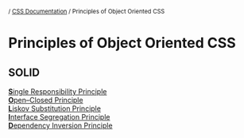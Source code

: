 <sub>/ [CSS Documentation](..) / Principles of Object Oriented CSS</sub>

# Principles of Object Oriented CSS

## SOLID

[**S**ingle Responsibility Principle][S]  
[**O**pen&ndash;Closed Principle][O]  
[**L**iskov Substitution Principle][L]  
[**I**nterface Segregation Principle][I]  
[**D**ependency Inversion Principle][D]

[S]: single-responsibility-principle
[O]: open-closed-principle
[L]: liskov-substitution-principle
[I]: interface-segregation-principle
[D]: dependency-inversion-principle
